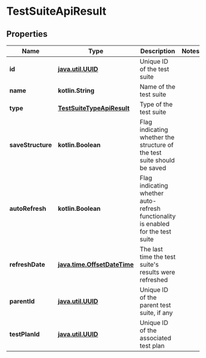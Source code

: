 
# TestSuiteApiResult

## Properties
| Name | Type | Description | Notes |
| ------------ | ------------- | ------------- | ------------- |
| **id** | [**java.util.UUID**](java.util.UUID.md) | Unique ID of the test suite |  |
| **name** | **kotlin.String** | Name of the test suite |  |
| **type** | [**TestSuiteTypeApiResult**](TestSuiteTypeApiResult.md) | Type of the test suite |  |
| **saveStructure** | **kotlin.Boolean** | Flag indicating whether the structure of the test suite should be saved |  |
| **autoRefresh** | **kotlin.Boolean** | Flag indicating whether auto-refresh functionality is enabled for the test suite |  |
| **refreshDate** | [**java.time.OffsetDateTime**](java.time.OffsetDateTime.md) | The last time the test suite&#39;s results were refreshed |  |
| **parentId** | [**java.util.UUID**](java.util.UUID.md) | Unique ID of the parent test suite, if any |  |
| **testPlanId** | [**java.util.UUID**](java.util.UUID.md) | Unique ID of the associated test plan |  |



